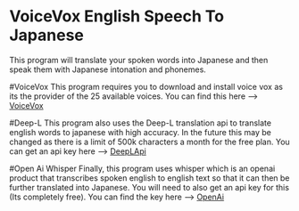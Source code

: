 # VoiceVox English Speech To Japanese
 This program will translate your spoken words into Japanese and then speak them with Japanese intonation and phonemes.
 
#VoiceVox
 This program requires you to download and install voice vox as its the provider of the 25 available voices.
 You can find this here --> [VoiceVox](https://voicevox.hiroshiba.jp/product/nekotsuka_bi/)
 
#Deep-L
 This program also uses the Deep-L translation api to translate english words to japanese with high accuracy. 
 In the future this may be changed as there is a limit of 500k characters a month for the free plan.
 You can get an api key here --> [DeepLApi](https://www.deepl.com/pro/change-plan#developer)
 
#Open Ai Whisper
 Finally, this program uses whisper which is an openai product that transcribes spoken english to english text so that
 it can then be further translated into Japanese. You will need to also get an api key for this (Its completely free).
 You can find the key here --> [OpenAi](https://platform.openai.com/account/api-keys)
